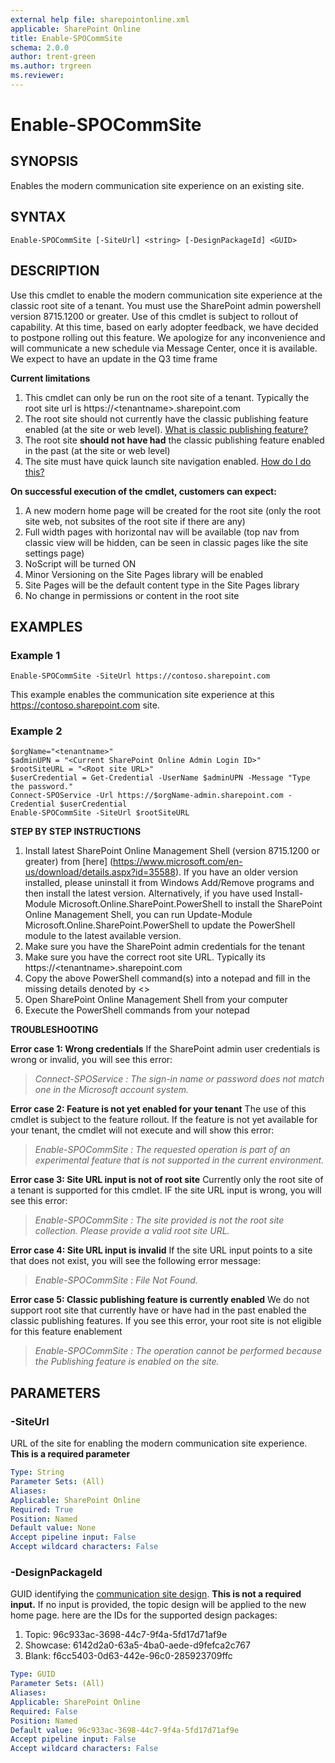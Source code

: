 ```yaml
---
external help file: sharepointonline.xml
applicable: SharePoint Online
title: Enable-SPOCommSite
schema: 2.0.0
author: trent-green
ms.author: trgreen
ms.reviewer: 
---
```


# Enable-SPOCommSite


## SYNOPSIS
Enables the modern communication site experience on an existing site.


## SYNTAX

```
Enable-SPOCommSite [-SiteUrl] <string> [-DesignPackageId] <GUID> 
```

## DESCRIPTION
Use this cmdlet to enable the modern communication site experience at the classic root site of a tenant. You must use the SharePoint admin powershell version 8715.1200 or greater. Use of this cmdlet is subject to rollout of capability. At this time, based on early adopter feedback, we have decided to postpone rolling out this feature. We apologize for any inconvenience and will communicate a new schedule via Message Center, once it is available. We expect to have an update in the Q3 time frame

**Current limitations**

1.	This cmdlet can only be run on the root site of a tenant. Typically the root site url is https://\<tenantname\>.sharepoint.com
2.	The root site should not currently have the classic publishing feature enabled (at the site or web level). [What is classic publishing feature?](https://support.office.com/article/enable-publishing-features-479677a6-8b33-4ac7-907d-071c1c7e4518)
3.	The root site **should not have had** the classic publishing feature enabled in the past (at the site or web level)
4.	The site must have quick launch site navigation enabled. [How do I do this?](https://support.office.com/article/customize-site-navigation-c040f014-acbb-4c98-8174-48428cf02b25#bm1a)

**On successful execution of the cmdlet, customers can expect:**

1.	A new modern home page will be created for the root site (only the root site web, not subsites of the root site if there are any)
2.	Full width pages with horizontal nav will be available (top nav from classic view will be hidden, can be seen in classic pages like the site settings page)
3.	NoScript will be turned ON
4.	Minor Versioning on the Site Pages library will be enabled
5.	Site Pages will be the default content type in the Site Pages library
6. No change in permissions or content in the root site


## EXAMPLES

### Example 1

```
Enable-SPOCommSite -SiteUrl https://contoso.sharepoint.com
```

This example enables the communication site experience at this https://contoso.sharepoint.com site. 

### Example 2

```
$orgName="<tenantname>"
$adminUPN = "<Current SharePoint Online Admin Login ID>"
$rootSiteURL = "<Root site URL>"
$userCredential = Get-Credential -UserName $adminUPN -Message "Type the password."
Connect-SPOService -Url https://$orgName-admin.sharepoint.com -Credential $userCredential
Enable-SPOCommSite -SiteUrl $rootSiteURL
```
**STEP BY STEP INSTRUCTIONS**


1. Install latest SharePoint Online Management Shell (version 8715.1200 or greater) from [here] (https://www.microsoft.com/en-us/download/details.aspx?id=35588). If you have an older version installed, please uninstall it from Windows Add/Remove programs and then install the latest version. Alternatively, if you have used Install-Module Microsoft.Online.SharePoint.PowerShell to install the SharePoint Online Management Shell, you can run Update-Module Microsoft.Online.SharePoint.PowerShell to update the PowerShell module to the latest available version.
2. Make sure you have the SharePoint admin credentials for the tenant
3. Make sure you have the correct root site URL. Typically its https://\<tenantname\>.sharepoint.com
4. Copy the above PowerShell command(s) into a notepad and fill in the missing details denoted by <>
5. Open SharePoint Online Management Shell from your computer 
6. Execute the PowerShell commands from your notepad


**TROUBLESHOOTING**

**Error case 1: Wrong credentials**
If the SharePoint admin user credentials is wrong or invalid, you will see this error:

>*Connect-SPOService : The sign-in name or password does not match one in the Microsoft account system.*

**Error case 2: Feature is not yet enabled for your tenant**
The use of this cmdlet is subject to the feature rollout. If the feature is not yet available for your tenant, the cmdlet will not execute and will show this error:

>*Enable-SPOCommSite : The requested operation is part of an experimental feature that is not supported in the current environment.*

**Error case 3: Site URL input is not of root site**
Currently only the root site of a tenant is supported for this cmdlet. IF the site URL input is wrong, you will see this error:

>*Enable-SPOCommSite : The site provided is not the root site collection. Please provide a valid root site URL.*

**Error case 4: Site URL input is invalid**
If the site URL input points to a site that does not exist, you will see the following error message:

>*Enable-SPOCommSite : File Not Found.*

**Error case 5: Classic publishing feature is currently enabled**
We do not support root site that currently have or have had in the past enabled the classic publishing features. If you see this error, your root site is not eligible for this feature enablement

>*Enable-SPOCommSite : The operation cannot be performed because the Publishing feature is enabled on the site.*


## PARAMETERS

### -SiteUrl

URL of the site for enabling the modern communication site experience. **This is a required parameter**


```yaml
Type: String
Parameter Sets: (All)
Aliases: 
Applicable: SharePoint Online
Required: True
Position: Named
Default value: None
Accept pipeline input: False
Accept wildcard characters: False
```
### -DesignPackageId

GUID identifying the [communication site design](https://support.office.com/article/what-is-a-sharepoint-communication-site-94a33429-e580-45c3-a090-5512a8070732). **This is not a required input.** If no input is provided, the topic design will be applied to the new home page. here are the IDs for the supported design packages:

1. Topic:	96c933ac-3698-44c7-9f4a-5fd17d71af9e
2. Showcase:	6142d2a0-63a5-4ba0-aede-d9fefca2c767
3. Blank:	f6cc5403-0d63-442e-96c0-285923709ffc


```yaml
Type: GUID
Parameter Sets: (All)
Aliases: 
Applicable: SharePoint Online
Required: False
Position: Named
Default value: 96c933ac-3698-44c7-9f4a-5fd17d71af9e
Accept pipeline input: False
Accept wildcard characters: False
```

